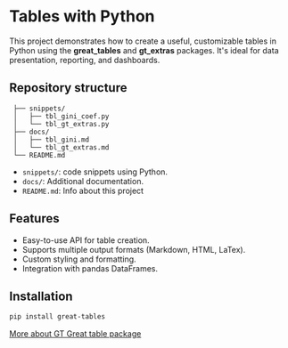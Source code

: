 # Tables with Python

This project demonstrates how to create a useful, customizable tables in Python using the **great_tables** and **gt_extras** packages. It's ideal for data presentation, reporting, and dashboards.

## Repository structure



```{python_tables/}
 ├── snippets/ 
 │   ├── tbl_gini_coef.py
 │   └── tbl_gt_extras.py
 ├── docs/ 
 │   ├── tbl_gini.md
 │   └── tbl_gt_extras.md
 └── README.md
```

-   `snippets/`: code snippets using Python.
-   `docs/`: Additional documentation.
-   `README.md`: Info about this project

## Features

- Easy-to-use API for table creation.
- Supports multiple output formats (Markdown, HTML, LaTex).
- Custom styling and formatting.
- Integration with pandas DataFrames.

## Installation

```bash
pip install great-tables
```

[More about GT Great table package]("https://pypi.org/project/great-tables/")